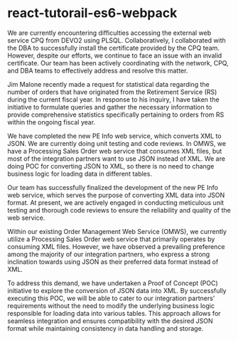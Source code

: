 # react-tutorail-es6-webpack
We are currently encountering difficulties accessing the external web service CPQ from DEVO2 using PLSQL. Collaboratively, I collaborated with the DBA to successfully install the certificate provided by the CPQ team. However, despite our efforts, we continue to face an issue with an invalid certificate. Our team has been actively coordinating with the network, CPQ, and DBA teams to effectively address and resolve this matter.

Jim Malone recently made a request for statistical data regarding the number of orders that have originated from the Retirement Service (RS) during the current fiscal year. In response to his inquiry, I have taken the initiative to formulate queries and gather the necessary information to provide comprehensive statistics specifically pertaining to orders from RS within the ongoing fiscal year.

We have completed the new PE Info web service, which converts XML to JSON. We are currently doing unit testing and code reviews. In OMWS, we have a Processing Sales Order web service that consumes XML files, but most of the integration partners want to use JSON instead of XML. We are doing POC for converting JSON to XML, so there is no need to change business logic for loading data in different tables.

Our team has successfully finalized the development of the new PE Info web service, which serves the purpose of converting XML data into JSON format. At present, we are actively engaged in conducting meticulous unit testing and thorough code reviews to ensure the reliability and quality of the web service.

Within our existing Order Management Web Service (OMWS), we currently utilize a Processing Sales Order web service that primarily operates by consuming XML files. However, we have observed a prevailing preference among the majority of our integration partners, who express a strong inclination towards using JSON as their preferred data format instead of XML.

To address this demand, we have undertaken a Proof of Concept (POC) initiative to explore the conversion of JSON data into XML. By successfully executing this POC, we will be able to cater to our integration partners' requirements without the need to modify the underlying business logic responsible for loading data into various tables. This approach allows for seamless integration and ensures compatibility with the desired JSON format while maintaining consistency in data handling and storage.
